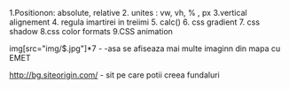 1.Positionon: absolute, relative
2. unites : vw, vh, % , px
3.vertical alignement
4. regula imartirei in treiimi 
5. calc()
6. css gradient
7. css shadow
8.css color formats
9.CSS animation

img[src="img/$.jpg"]*7 - -asa se afiseaza mai multe imaginn din mapa cu EMET

http://bg.siteorigin.com/ - sit pe care potii creea fundaluri